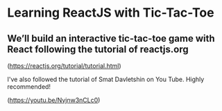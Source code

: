# Learning ReactJS with Tic-Tac-Toe

## We’ll build an interactive tic-tac-toe game with React following the tutorial of reactjs.org 

 (https://reactjs.org/tutorial/tutorial.html)

 
 I've also followed the tutorial of Smat Davletshin on You Tube. Highly recommended! 

(https://youtu.be/Nvjnw3nCLc0)